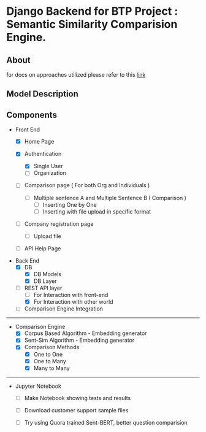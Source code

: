 # Django Backend for BTP Project : Semantic Similarity Comparision Engine.

## About

for docs on approaches utilized please refer to this [link](./similarity_backend/user_component/comparision_engine/s7m1.md)

## Model Description

## Components

- Front End
    - [x]  Home Page
    - [x]  Authentication
        - [x]  Single User
        - [ ]  Organization
    - [ ]  Comparison page ( For both Org and Individuals )
        - [ ]  Multiple sentence A and Multiple Sentence B ( Comparison )
            - [ ]  Inserting One by One
            - [ ]  Inserting with file upload in specific format
    - [ ]  Company registration page
        - [ ]  Upload file
    - [ ]  API Help Page


- Back End
    - [x]  DB
        - [x]  DB Models
        - [x]  DB Layer
    - [ ]  REST API layer
        - [ ]  For Interaction with front-end
        - [x]  For Interaction with other world
    - [ ]  Comparison Engine Integration
----
- Comparison Engine
    - [x]  Corpus Based Algorithm - Embedding generator
    - [x]  Sent-Sim Algorithm - Embedding generator
    - [x]  Comparison Methods
        - [x]  One to One
        - [x]  One to Many
        - [x]  Many to Many
----
- Jupyter Notebook
    - [ ] Make Notebook showing tests and results
    - [ ] Download customer support sample files
    - [ ] Try using Quora trained Sent-BERT, better question comparision







